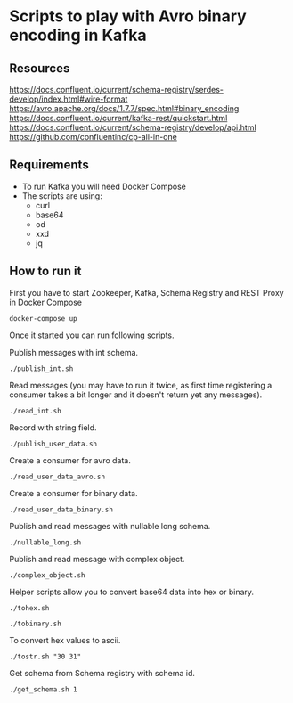 # Scripts to play with Avro binary encoding in Kafka

## Resources

https://docs.confluent.io/current/schema-registry/serdes-develop/index.html#wire-format
https://avro.apache.org/docs/1.7.7/spec.html#binary_encoding
https://docs.confluent.io/current/kafka-rest/quickstart.html
https://docs.confluent.io/current/schema-registry/develop/api.html
https://github.com/confluentinc/cp-all-in-one

## Requirements

* To run Kafka you will need Docker Compose
* The scripts are using:
    * curl
    * base64
    * od
    * xxd
    * jq

## How to run it

First you have to start Zookeeper, Kafka, Schema Registry and REST Proxy in Docker Compose

```
docker-compose up
```

Once it started you can run following scripts.

Publish messages with int schema.
```
./publish_int.sh
```

Read messages (you may have to run it twice, as first time registering a consumer takes a bit longer and it doesn't return yet any messages).
```
./read_int.sh
```

Record with string field.
```
./publish_user_data.sh
```

Create a consumer for avro data.
```
./read_user_data_avro.sh
```

Create a consumer for binary data.
```
./read_user_data_binary.sh
```

Publish and read messages with nullable long schema.
```
./nullable_long.sh
```

Publish and read message with complex object.
```
./complex_object.sh
```

Helper scripts allow you to convert base64 data into hex or binary.
```
./tohex.sh
```

```
./tobinary.sh
```

To convert hex values to ascii.
```
./tostr.sh "30 31"
```

Get schema from Schema registry with schema id.
```
./get_schema.sh 1
```
